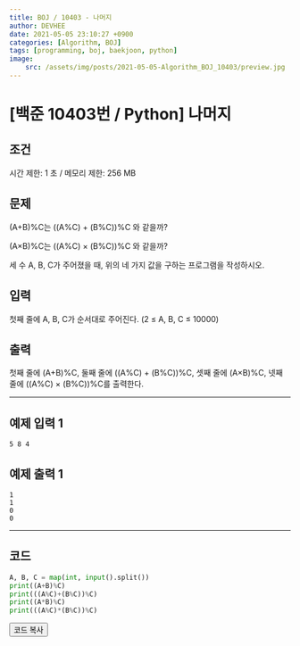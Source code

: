 ```yaml
---
title: BOJ / 10403 - 나머지
author: DEVHEE
date: 2021-05-05 23:10:27 +0900
categories: [Algorithm, BOJ]
tags: [programming, boj, baekjoon, python]
image:
    src: /assets/img/posts/2021-05-05-Algorithm_BOJ_10403/preview.jpg
---
```


# **[백준 10403번 / Python] 나머지**

## **조건**

시간 제한: 1 초 / 메모리 제한: 256 MB

## **문제**

(A+B)%C는 ((A%C) + (B%C))%C 와 같을까?

(A×B)%C는 ((A%C) × (B%C))%C 와 같을까?

세 수 A, B, C가 주어졌을 때, 위의 네 가지 값을 구하는 프로그램을 작성하시오.

## **입력**

첫째 줄에 A, B, C가 순서대로 주어진다. (2 ≤ A, B, C ≤ 10000)

## **출력**

첫째 줄에 (A+B)%C, 둘째 줄에 ((A%C) + (B%C))%C, 셋째 줄에 (A×B)%C, 넷째 줄에 ((A%C) × (B%C))%C를 출력한다.

---

## **예제 입력 1**

```
5 8 4
```

## **예제 출력 1**

```
1
1
0
0
```

---

## **코드**

```python
A, B, C = map(int, input().split())
print((A+B)%C)
print(((A%C)+(B%C))%C)
print((A*B)%C)
print(((A%C)*(B%C))%C)
```

<div id="copycode" style="display: none;">
A, B, C = map(int, input().split())
print((A+B)%C)
print(((A%C)+(B%C))%C)
print((A*B)%C)
print(((A%C)*(B%C))%C)
</div>

<button onclick="copycode(this.id)">코드 복사</button>